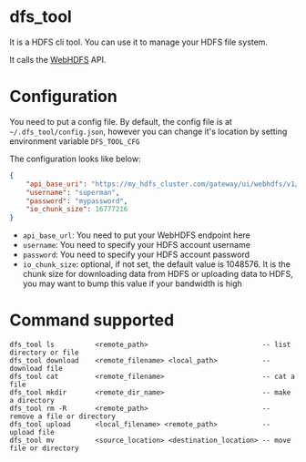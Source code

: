 # dfs_tool

It is a HDFS cli tool. You can use it to manage your HDFS file system.

It calls the [WebHDFS](https://hadoop.apache.org/docs/r1.0.4/webhdfs.html) API.

# Configuration
You need to put a config file. By default, the config file is at `~/.dfs_tool/config.json`, however you can change it's location by setting environment variable `DFS_TOOL_CFG`

The configuration looks like below:
```json
{
    "api_base_uri": "https://my_hdfs_cluster.com/gateway/ui/webhdfs/v1/",
    "username": "superman",
    "password": "mypassword",
    "io_chunk_size": 16777216
}
```

* `api_base_url`: You need to put your WebHDFS endpoint here
* `username`: You need to specify your HDFS account username
* `password`: You need to specify your HDFS account password
* `io_chunk_size`: optional, if not set, the default value is 1048576. It is the chunk size for downloading data from HDFS or uploading data to HDFS, you may want to bump this value if your bandwidth is high

# Command supported
```
dfs_tool ls          <remote_path>                            -- list directory or file
dfs_tool download    <remote_filename> <local_path>           -- download file
dfs_tool cat         <remote_filename>                        -- cat a file
dfs_tool mkdir       <remote_dir_name>                        -- make a directory
dfs_tool rm -R       <remote_path>                            -- remove a file or directory
dfs_tool upload      <local_filename> <remote_path>           -- upload file
dfs_tool mv          <source_location> <destination_location> -- move file or directory
```